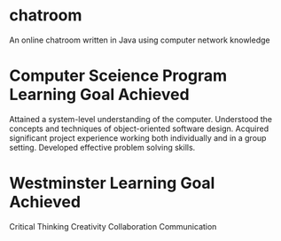 # chatroom
An online chatroom written in Java using computer network knowledge

# Computer Sceience Program Learning Goal Achieved
Attained a system-level understanding of the computer.
Understood the concepts and techniques of object-oriented software design.
Acquired significant project experience working both individually and in a group setting.
Developed effective problem solving skills.

# Westminster Learning Goal Achieved
Critical Thinking
Creativity
Collaboration
Communication
